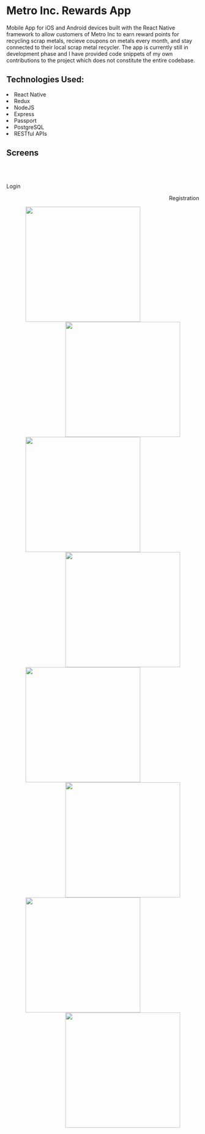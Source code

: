 # Metro Inc. Rewards App
Mobile App for iOS and Android devices built with the React Native framework to allow customers of Metro Inc to earn reward points
for recycling scrap metals, recieve coupons on metals every month, and stay connected to their local scrap metal recycler. The app is currently still in development phase and I have provided code snippets of my own contributions to the project which does not constitute the entire codebase.

## Technologies Used:

<li>React Native</li>
<li>Redux</li>
<li>NodeJS</li>
<li>Express</li>
<li>Passport</li>
<li>PostgreSQL</li>
<li>RESTful APIs</li>

## Screens
<br><br>

<p align="left" hspace="20">Login </p> 
<p align="right" hspace="20">Registration </p>

<p>
    <img align="left" src="https://github.com/taylorsam209/Metro-Rewards-Mobile-App/blob/master/assets/login.png" width="300" hspace="50">
    <img align="right" src="https://github.com/taylorsam209/Metro-Rewards-Mobile-App/blob/master/assets/register.png" width="300" hspace="50">
</p>
<br><br>
<p>
    <img align="left" src="https://github.com/taylorsam209/Metro-Rewards-Mobile-App/blob/master/assets/login.png" width="300" hspace="50">
    <img align="right" src="https://github.com/taylorsam209/Metro-Rewards-Mobile-App/blob/master/assets/register.png" width="300" hspace="50">
</p>
<br><br>
<p>
    <img align="left" src="https://github.com/taylorsam209/Metro-Rewards-Mobile-App/blob/master/assets/login.png" width="300" hspace="50">
    <img align="right" src="https://github.com/taylorsam209/Metro-Rewards-Mobile-App/blob/master/assets/register.png" width="300" hspace="50">
</p>
<br><br>
<p>
    <img align="left" src="https://github.com/taylorsam209/Metro-Rewards-Mobile-App/blob/master/assets/login.png" width="300" hspace="50">
    <img align="right" src="https://github.com/taylorsam209/Metro-Rewards-Mobile-App/blob/master/assets/register.png" width="300" hspace="50">
</p>



<br><br>


